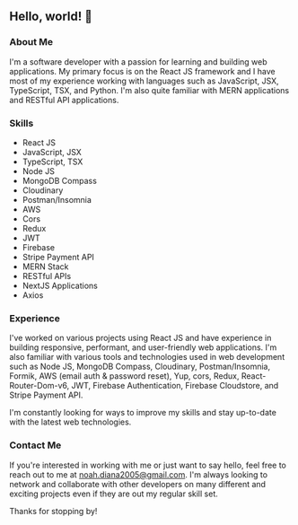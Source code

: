 ## Hello, world! 👋

### About Me
I'm a software developer with a passion for learning and building web applications. My primary focus is on the React JS framework and I have most of my experience working with languages such as JavaScript, JSX, TypeScript, TSX, and Python. I'm also quite familiar with MERN applications and RESTful API applications.

### Skills
- React JS
- JavaScript, JSX
- TypeScript, TSX
- Node JS
- MongoDB Compass
- Cloudinary
- Postman/Insomnia
- AWS 
- Cors
- Redux
- JWT
- Firebase 
- Stripe Payment API
- MERN Stack
- RESTful APIs
- NextJS Applications 
- Axios

### Experience
I've worked on various projects using React JS and have experience in building responsive, performant, and user-friendly web applications. I'm also familiar with various tools and technologies used in web development such as Node JS, MongoDB Compass, Cloudinary, Postman/Insomnia, Formik, AWS (email auth & password reset), Yup, cors, Redux, React-Router-Dom-v6, JWT, Firebase Authentication, Firebase Cloudstore, and Stripe Payment API.

I'm constantly looking for ways to improve my skills and stay up-to-date with the latest web technologies.

### Contact Me
If you're interested in working with me or just want to say hello, feel free to reach out to me at noah.diana2005@gmail.com. I'm always looking to network and collaborate with other developers on many different and exciting projects even if they are out my regular skill set.

Thanks for stopping by!
